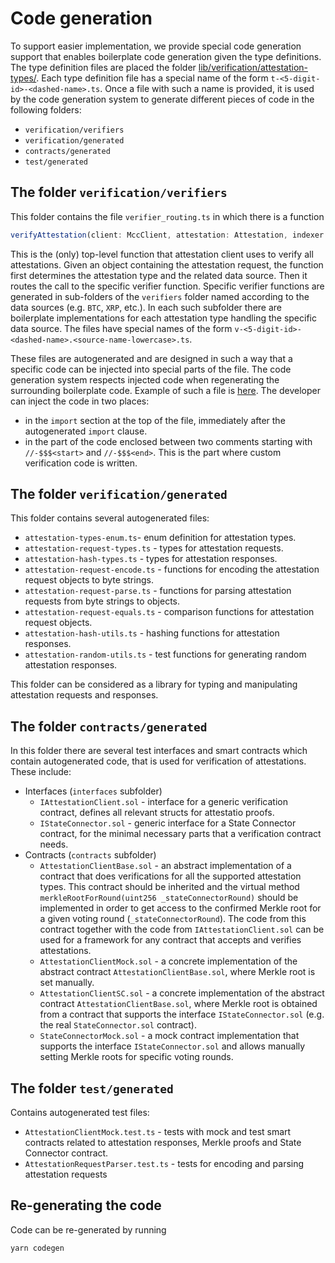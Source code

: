 # Code generation

To support easier implementation, we provide special code generation support that enables boilerplate code generation given the type definitions.
The type definition files are placed the folder [lib/verification/attestation-types/](../../lib/verification/attestation-types/). Each type definition file has a special name of the form `t-<5-digit-id>-<dashed-name>.ts`. Once a file with such a name is provided, it is used by the code generation system to generate different pieces of code in the following folders:
- `verification/verifiers`
- `verification/generated`
- `contracts/generated`
- `test/generated`

## The folder `verification/verifiers`

This folder contains the file `verifier_routing.ts` in which there is a function 

```Typescript
verifyAttestation(client: MccClient, attestation: Attestation, indexer: IndexedQueryManager, recheck = false)
```

This is the (only) top-level function that attestation client uses to verify all attestations. Given an object containing the attestation request, the function first determines the attestation type and the related data source. Then it routes the call to the specific verifier function. Specific verifier functions are generated in sub-folders of the `verifiers` folder named according to the data sources (e.g. `BTC`, `XRP`, etc.). In each such subfolder there are boilerplate implementations for each attestation type handling the specific data source. The files have special names of the form `v-<5-digit-id>-<dashed-name>.<source-name-lowercase>.ts`.

These files are autogenerated and are designed in such a way that a specific code can be injected into special parts of the file. The code generation system respects injected code when regenerating the surrounding boilerplate code. Example of such a file is [here](../../lib/verification/verifiers/BTC/v-00001-payment.btc.ts). The developer can inject the code in two places:
- in the `import` section at the top of the file, immediately after the autogenerated `import` clause.
- in the part of the code enclosed between two comments starting with `//-$$$<start>`  and `//-$$$<end>`. This is the part where custom verification code is written.

## The folder `verification/generated`

This folder contains several autogenerated files:
- `attestation-types-enum.ts`- enum definition for attestation types.
- `attestation-request-types.ts` - types for attestation requests.
- `attestation-hash-types.ts` - types for attestation responses.
- `attestation-request-encode.ts` - functions for encoding the attestation request objects to byte strings.
- `attestation-request-parse.ts` - functions for parsing attestation requests from byte strings to objects.
- `attestation-request-equals.ts` - comparison functions for attestation request objects.
- `attestation-hash-utils.ts` - hashing functions for attestation responses.
- `attestation-random-utils.ts` - test functions for generating random attestation responses.

This folder can be considered as a library for typing and manipulating attestation requests and responses.

## The folder `contracts/generated`

In this folder there are several test interfaces and smart contracts which contain autogenerated code, that is used for verification of attestations. These include:
- Interfaces (`interfaces` subfolder)
  - `IAttestationClient.sol` - interface for a generic verification contract, defines all relevant structs for attestatio proofs.
  - `IStateConnector.sol` - generic interface for a State Connector contract, for the minimal necessary parts that a verification contract needs.
- Contracts (`contracts` subfolder)
  - `AttestationClientBase.sol` - an abstract implementation of a contract that does verifications for all the supported attestation types. This contract should be inherited and the virtual method `merkleRootForRound(uint256 _stateConnectorRound)` should be implemented in order to get access to the confirmed Merkle root for a given voting round (`_stateConnectorRound`). The code from this contract together with the code from `IAttestationClient.sol` can be used for a framework for any contract that accepts and verifies attestations.
  - `AttestationClientMock.sol` - a concrete implementation of the abstract contract `AttestationClientBase.sol`, where Merkle root is set manually.
  - `AttestationClientSC.sol` - a concrete implementation of the abstract contract `AttestationClientBase.sol`, where Merkle root is obtained from a contract that supports the interface `IStateConnector.sol` (e.g. the real `StateConnector.sol` contract).
  - `StateConnectorMock.sol` - a mock contract implementation that supports the interface `IStateConnector.sol` and allows manually setting Merkle roots for specific voting rounds.


## The folder `test/generated`

Contains autogenerated test files:
- `AttestationClientMock.test.ts` - tests with mock and test smart contracts related to attestation responses, Merkle proofs and State Connector contract.
- `AttestationRequestParser.test.ts` - tests for encoding and parsing attestation requests


## Re-generating the code

Code can be re-generated by running

```bash
yarn codegen
```

